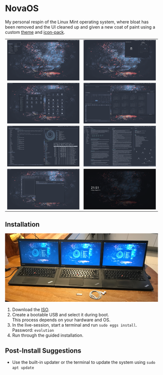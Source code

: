 # NovaOS
My personal respin of the Linux Mint operating system, where bloat has been removed and the UI cleaned up and given a new coat of paint using a custom [theme](https://github.com/NicklasVraa/Nova-galactic-theme) and [icon-pack](https://github.com/NicklasVraa/Nova-galactic-icons).

|   |   |
|---|---|
| ![alt](meta/desktop.png) | ![alt](meta/applet.png) |
| ![alt](meta/files_settings.png) | ![alt](meta/os_apps.png) |
| ![alt](meta/code_term.png) | ![alt](meta/obsidian.png) |
| ![alt](meta/browser_inkscape.png) | ![alt](meta/lock.png) |

## Installation
![showcase](meta/showcase.JPG)
1. Download the [ISO](https://drive.google.com/drive/folders/1djzd2mm6oHLx1MuvaAjNLqDi0mUxStYA?usp=share_link).
2. Create a bootable USB and select it during boot. \
   This process depends on your hardware and OS.
3. In the live-session, start a terminal and run `sudo eggs install`. \
   Password: `evolution`
4. Run through the guided installation.

## Post-Install Suggestions
- Use the built-in updater or the terminal to update the system using `sudo apt update`
